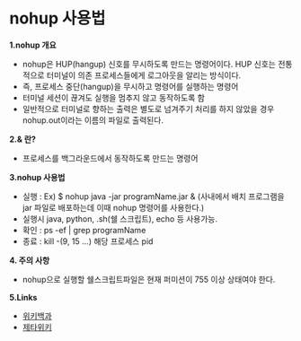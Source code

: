 **nohup 사용법**
===

**1.nohup 개요**
- nohup은 HUP(hangup) 신호를 무시하도록 만드는 명령어이다. HUP 신호는 전통적으로 터미널이 의존 프로세스들에게 로그아웃을 알리는 방식이다.
- 즉, 프로세스 중단(hangup)을 무시하고 명령어를 실행하는 명령어
- 터미널 세션이 끊겨도 실행을 멈추지 않고 동작하도록 함
- 일반적으로 터미널로 향하는 출력은 별도로 넘겨주기 처리를 하지 않았을 경우 nohup.out이라는 이름의 파일로 출력된다.

**2.& 란?**
- 프로세스를   백그라운드에서 동작하도록 만드는 명령어

**3.nohup 사용법**
- 실행 : Ex) $ nohup java -jar programName.jar & (사내에서 배치 프로그램을 jar 파일로 배포하는데 이때 nohup 명령어를 사용한다.)
- 실행시 java, python, .sh(쉘 스크립트), echo 등 사용가능.
- 확인 : ps -ef | grep programName
- 종료 : kill -(9, 15 ...) 해당 프로세스 pid

**4. 주의 사항**
- nohup으로 실행할 쉘스크립트파일은 현재 퍼미션이 755 이상 상태여야 한다.

**5.Links**
- [위키백과](https://ko.wikipedia.org/wiki/Nohup)
- [제타위키](https://zetawiki.com/wiki/%EB%A6%AC%EB%88%85%EC%8A%A4_nohup_%EC%82%AC%EC%9A%A9%EB%B2%95)
